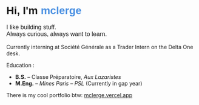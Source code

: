 <h1 align="left" style="font-family: 'Poppins', sans-serif;">Hi, I'm <span style="color:#4A90E2;">mclerge</span></h1>

<p align="left" style="font-family: 'Poppins', sans-serif; font-size:16px;">
I like building stuff.<br>
Always curious, always want to learn.

Currently interning at Société Générale as a Trader Intern on the Delta One desk.
</p>

 Education :
- **B.S.** – Classe Préparatoire, *Aux Lazaristes*  
- **M.Eng.** – *Mines Paris – PSL* (Currently in gap year)

There is my cool portfolio btw: [mclerge.vercel.app](https://mclerge.vercel.app/)

